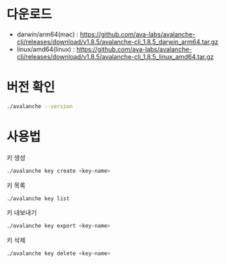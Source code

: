 # 다운로드

- darwin/arm64(mac) : https://github.com/ava-labs/avalanche-cli/releases/download/v1.8.5/avalanche-cli_1.8.5_darwin_arm64.tar.gz
- linux/amd64(linux) : https://github.com/ava-labs/avalanche-cli/releases/download/v1.8.5/avalanche-cli_1.8.5_linux_amd64.tar.gz

# 버전 확인

```bash
./avalanche --version
```

# 사용법

키 생성

```bash
./avalanche key create <key-name>
```

키 목록

```bash
./avalanche key list
```

키 내보내기

```bash
./avalanche key export <key-name>
```

키 삭제

```bash
./avalanche key delete <key-name>
```
